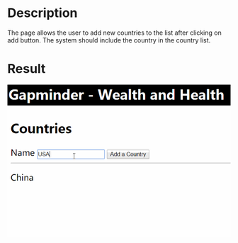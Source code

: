 # Description
The page allows the user to add new countries to the list after clicking on add button. The system should include the country in the country list.
# Result
![Result](https://github.com/miniwangdali/D3-Assignment/blob/master/Assignment1/result.gif?raw=true)

